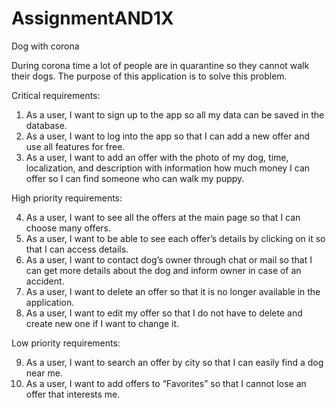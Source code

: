 # AssignmentAND1X

Dog with corona



During corona time a lot of people are in quarantine so they cannot walk their dogs. The purpose of this application is to solve this problem. 



Critical requirements:



1.	As a user, I want to sign up to the app so all my data can be saved in the database.
2.	As a user, I want to log into the app so that I can add a new offer and use all features for free.
3.	As a user, I want to add an offer with the photo of my dog, time, localization, and description with information how much money I can offer so I can find someone who can walk my puppy.



High priority requirements:



4.	As a user, I want to see all the offers at the main page so that I can choose many offers. 
5.	As a user, I want to be able to see each offer’s details by clicking on it so that I can access details.
6.	As a user, I want to contact dog’s owner through chat or mail so that I can get more details about the dog and inform owner in case of an accident.
7.	As a user, I want to delete an offer so that it is no longer available in the application.
8.	As a user, I want to edit my offer so that I do not have to delete and create new one if I want to change it.



Low priority requirements:



9.	As a user, I want to search an offer by city so that I can easily find a dog near me.
10.	As a user, I want to add offers to “Favorites” so that I cannot lose an offer that interests me.
